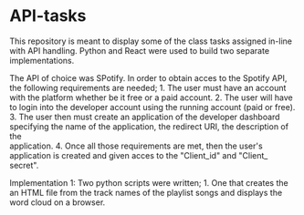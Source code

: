 # API-tasks
This repository is meant to display some of the class tasks assigned in-line with API handling. Python and React were used to build two separate implementations.

The API of choice was SPotify. 
In order to obtain acces to the Spotify API, the following requirements are needed;
    1. The user must have an account with the platform whether be it free or a paid account.
    2. The user will have to login into the developer account using the running account (paid or free).
    3. The user then must create an application of the developer dashboard specifying the name of the application, the redirect URI, the description of the     
       application.
    4. Once all those requirements are met, then the user's application is created and given acces to the "Client_id" and "Client_ secret".

Implementation 1: 
    Two python scripts were written;
    1. One that creates the an HTML file from the track names of the playlist songs and displays the word cloud on a browser.
    
    
    
